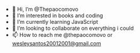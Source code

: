 - 👋 Hi, I’m @Thepaocomovo
- 👀 I’m interested in books and coding
- 🌱 I’m currently learning JavaScript
- 💞️ I’m looking to collaborate on everything i could
- 📫 How to reach me @thepaocomovo or wesleysantos20012001@gmail.com

<!---
Thepaocomovo/Thepaocomovo is a ✨ special ✨ repository because its `README.md` (this file) appears on your GitHub profile.
You can click the Preview link to take a look at your changes.
--->
